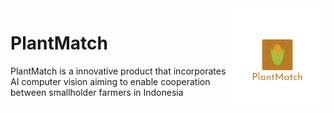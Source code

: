 <img src="promotionals/logo_transpant_background.jpg" align="right" width="154px" height="155px" />

# PlantMatch
PlantMatch is a innovative product that incorporates AI computer vision aiming to enable cooperation between smallholder farmers in Indonesia
